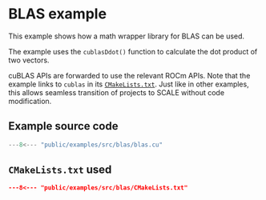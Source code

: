 # BLAS example

This example shows how a math wrapper library for BLAS can be used.

The example uses the `cublasDdot()` function to calculate the dot product of two vectors.

cuBLAS APIs are forwarded to use the relevant ROCm APIs.
Note that the example links to `cublas` in its [`CMakeLists.txt`](#cmakeliststxt-used).
Just like in other examples, this allows seamless transition of projects to SCALE without code modification.

## Example source code

```cpp
---8<--- "public/examples/src/blas/blas.cu"
```

## `CMakeLists.txt` used

```cmake
---8<--- "public/examples/src/blas/CMakeLists.txt"
```
